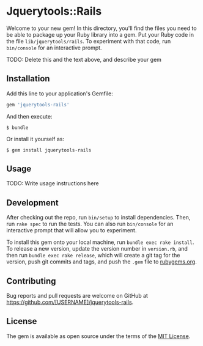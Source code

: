 # Jquerytools::Rails

Welcome to your new gem! In this directory, you'll find the files you need to be able to package up your Ruby library into a gem. Put your Ruby code in the file `lib/jquerytools/rails`. To experiment with that code, run `bin/console` for an interactive prompt.

TODO: Delete this and the text above, and describe your gem

## Installation

Add this line to your application's Gemfile:

```ruby
gem 'jquerytools-rails'
```

And then execute:

    $ bundle

Or install it yourself as:

    $ gem install jquerytools-rails

## Usage

TODO: Write usage instructions here

## Development

After checking out the repo, run `bin/setup` to install dependencies. Then, run `rake spec` to run the tests. You can also run `bin/console` for an interactive prompt that will allow you to experiment.

To install this gem onto your local machine, run `bundle exec rake install`. To release a new version, update the version number in `version.rb`, and then run `bundle exec rake release`, which will create a git tag for the version, push git commits and tags, and push the `.gem` file to [rubygems.org](https://rubygems.org).

## Contributing

Bug reports and pull requests are welcome on GitHub at https://github.com/[USERNAME]/jquerytools-rails.

## License

The gem is available as open source under the terms of the [MIT License](https://opensource.org/licenses/MIT).

